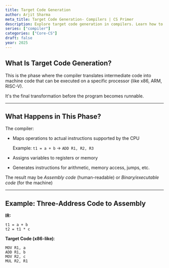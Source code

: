 ```yaml
---
title: Target Code Generation
author: Arjit Sharma
meta_title: Target Code Generation- Compilers | CS Primer
description: Explore target code generation in compilers. Learn how to produce machine code for hardware in programming and CS.
series: ["compiler"]
categories: ["Core-CS"]
draft: false
year: 2025
---
```


## What Is Target Code Generation?

This is the phase where the compiler translates intermediate code into machine code that can be executed on a specific processor (like x86, ARM, RISC-V).

It's the final transformation before the program becomes runnable.

---

## What Happens in This Phase?

The compiler:

- Maps operations to actual instructions supported by the CPU
    
    Example: `t1 = a + b` → `ADD R1, R2, R3`
    
- Assigns variables to registers or memory
- Generates instructions for arithmetic, memory access, jumps, etc.

The result may be *Assembly code* (human-readable) or *Binary/executable code* (for the machine)

---

## Example: Three-Address Code to Assembly

**IR:**

```
t1 = a + b
t2 = t1 * c
```

**Target Code (x86-like)**:

```
MOV R1, a
ADD R1, b
MOV R2, c
MUL R2, R1
```

